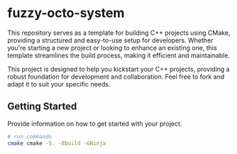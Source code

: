 # fuzzy-octo-system

This repository serves as a template for building C++ projects using CMake, providing a structured and easy-to-use setup for developers. Whether you're starting a new project or looking to enhance an existing one, this template streamlines the build process, making it efficient and maintainable.


This project is designed to help you kickstart your C++ projects, providing a robust foundation for development and collaboration. Feel free to fork and adapt it to suit your specific needs.


## Getting Started

Provide information on how to get started with your project.



```bash
# run commands
cmake cmake -S. -Bbuild -GNinja

```